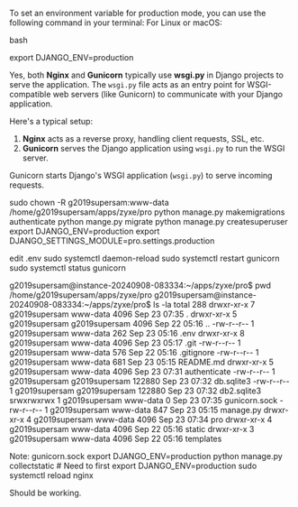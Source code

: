 


To set an environment variable for production mode, you can use the following command in your terminal:
For Linux or macOS:

bash

export DJANGO_ENV=production



Yes, both **Nginx** and **Gunicorn** typically use **wsgi.py** in Django projects to serve the application. The `wsgi.py` file acts as an entry point for WSGI-compatible web servers (like Gunicorn) to communicate with your Django application.

Here's a typical setup:
1. **Nginx** acts as a reverse proxy, handling client requests, SSL, etc.
2. **Gunicorn** serves the Django application using `wsgi.py` to run the WSGI server.
   
Gunicorn starts Django's WSGI application (`wsgi.py`) to serve incoming requests.




sudo chown -R g2019supersam:www-data /home/g2019supersam/apps/zyxe/pro
python manage.py makemigrations authenticate
python mange.py migrate
python manage.py createsuperuser
export DJANGO_ENV=production
export DJANGO_SETTINGS_MODULE=pro.settings.production

edit .env
sudo systemctl daemon-reload
sudo systemctl restart gunicorn
sudo systemctl status gunicorn


g2019supersam@instance-20240908-083334:~/apps/zyxe/pro$ pwd
/home/g2019supersam/apps/zyxe/pro
g2019supersam@instance-20240908-083334:~/apps/zyxe/pro$ ls -la
total 288
drwxr-xr-x 7 g2019supersam www-data        4096 Sep 23 07:35 .
drwxr-xr-x 5 g2019supersam g2019supersam   4096 Sep 22 05:16 ..
-rw-r--r-- 1 g2019supersam www-data         262 Sep 23 05:16 .env
drwxr-xr-x 8 g2019supersam www-data        4096 Sep 23 05:17 .git
-rw-r--r-- 1 g2019supersam www-data         576 Sep 22 05:16 .gitignore
-rw-r--r-- 1 g2019supersam www-data         681 Sep 23 05:15 README.md
drwxr-xr-x 5 g2019supersam www-data        4096 Sep 23 07:31 authenticate
-rw-r--r-- 1 g2019supersam g2019supersam 122880 Sep 23 07:32 db.sqlite3
-rw-r--r-- 1 g2019supersam g2019supersam 122880 Sep 23 07:32 db2.sqlite3
srwxrwxrwx 1 g2019supersam www-data           0 Sep 23 07:35 gunicorn.sock
-rw-r--r-- 1 g2019supersam www-data         847 Sep 23 05:15 manage.py
drwxr-xr-x 4 g2019supersam www-data        4096 Sep 23 07:34 pro
drwxr-xr-x 4 g2019supersam www-data        4096 Sep 22 05:16 static
drwxr-xr-x 3 g2019supersam www-data        4096 Sep 22 05:16 templates


Note: gunicorn.sock
export DJANGO_ENV=production
python manage.py collectstatic      # Need to first export DJANGO_ENV=production
sudo systemctl reload nginx

Should be working.